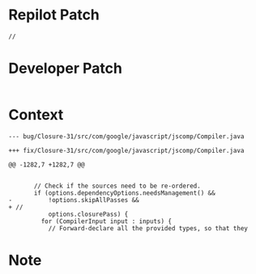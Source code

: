 # Repilot Patch

```
//
```

# Developer Patch

```

```

# Context

```
--- bug/Closure-31/src/com/google/javascript/jscomp/Compiler.java

+++ fix/Closure-31/src/com/google/javascript/jscomp/Compiler.java

@@ -1282,7 +1282,7 @@

 
       // Check if the sources need to be re-ordered.
       if (options.dependencyOptions.needsManagement() &&
-          !options.skipAllPasses &&
+ //
           options.closurePass) {
         for (CompilerInput input : inputs) {
           // Forward-declare all the provided types, so that they
```

# Note

